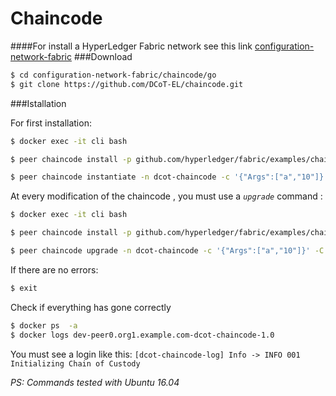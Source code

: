 # Chaincode

####For install a HyperLedger Fabric network see this link [configuration-network-fabric](https://github.com/ascatox/configuration-network-fabric)
###Download
```bash
$ cd configuration-network-fabric/chaincode/go
$ git clone https://github.com/DCoT-EL/chaincode.git
```

###Istallation

For first installation:

```bash
$ docker exec -it cli bash

$ peer chaincode install -p github.com/hyperledger/fabric/examples/chaincode/go/dcot-chaincode -n dcot-chaincode -v 1.0

$ peer chaincode instantiate -n dcot-chaincode -c '{"Args":["a","10"]}' -C ledgerchannel -v 1.0
```
At every modification of the chaincode , you must use a  *`upgrade`* command :

```bash
$ docker exec -it cli bash

$ peer chaincode install -p github.com/hyperledger/fabric/examples/chaincode/go/dcot-chaincode -n dcot-chaincode -v [version upgrade]

$ peer chaincode upgrade -n dcot-chaincode -c '{"Args":["a","10"]}' -C ledgerchannel -v [version upgrade] 
```

If there are no errors:
```bash
$ exit
```
Check if everything has gone correctly 
```bash
$ docker ps  -a
$ docker logs dev-peer0.org1.example.com-dcot-chaincode-1.0 
```



You must see a login like this: `[dcot-chaincode-log] Info -> INFO 001 Initializing Chain of Custody
`







*PS: Commands tested with Ubuntu 16.04*
